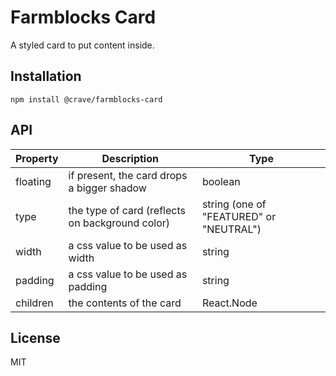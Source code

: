 # Farmblocks Card

A styled card to put content inside.

## Installation

```
npm install @crave/farmblocks-card
```

## API

| Property | Description | Type |
|----------|-------------|------|
| floating | if present, the card drops a bigger shadow | boolean |
| type | the type of card (reflects on background color) | string (one of "FEATURED" or "NEUTRAL")
| width | a css value to be used as width| string |
| padding | a css value to be used as padding | string |
| children | the contents of the card | React.Node |

## License

MIT
